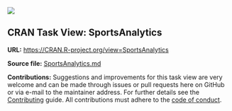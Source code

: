 [![](https://img.shields.io/badge/CTV-SportsAnalytics-red)](https://cran.r-project.org/web/views/SportsAnalytics.html)

## CRAN Task View: SportsAnalytics

**URL:** <https://CRAN.R-project.org/view=SportsAnalytics>

**Source file:** [SportsAnalytics.md](SportsAnalytics.md)

**Contributions:** Suggestions and improvements for this task view are very
welcome and can be made through issues or pull requests here on GitHub or
via e-mail to the maintainer address. For further details see the
[Contributing](https://github.com/cran-task-views/ctv/blob/main/Contributing.md)
guide. All contributions must adhere to the
[code of conduct](https://github.com/cran-task-views/ctv/blob/main/CodeOfConduct.md).
